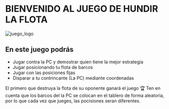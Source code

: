   
# BIENVENIDO AL JUEGO DE HUNDIR LA FLOTA
  
![juego_logo](https://gaming-cdn.com/images/products/10913/616x353/hundir-la-flota-xbox-one-xbox-series-x-s-xbox-one-xbox-series-x-s-juego-microsoft-store-europe-cover.jpg?v=1652259430)  

## En este juego podrás
* Jugar contra la PC y demostrar quien tiene la mejor estrategia 
* Jugar posicionando tu flota de barcos 
* Jugar con las posiciones fijas  
* Disparar a tu contrincante (La PC) mediante coordenadas

El primero que destruya la flota de su oponente ganará el juego 🏆
Ten en cuenta que los barcos del la PC se colocan en el tablero de forma aleatoria, por lo que cada vez que jueges, las pocisiones seran diferentes. 



